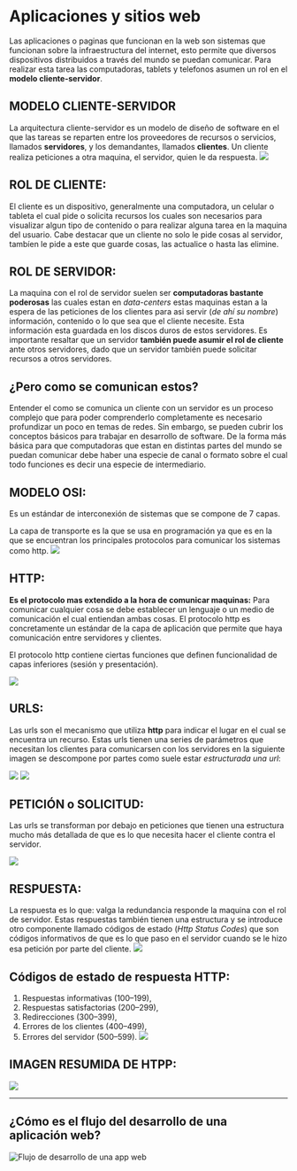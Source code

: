 # Aplicaciones y sitios web 
Las aplicaciones o paginas que funcionan en la web son sistemas que funcionan sobre la infraestructura del internet, esto permite que diversos dispositivos distribuidos a través del mundo se puedan comunicar. Para realizar esta tarea las computadoras, tablets y telefonos asumen un rol en el **modelo cliente-servidor**.

## MODELO CLIENTE-SERVIDOR
La arquitectura cliente-servidor es un modelo de diseño de software en el que las tareas se reparten entre los proveedores de recursos o servicios, llamados **servidores**, y los demandantes, llamados **clientes**. Un cliente realiza peticiones a otra maquina, el servidor, quien le da respuesta.
![](./CLIENTE-SERVIDOR.webp)

## ROL DE CLIENTE: 
El cliente es un dispositivo, generalmente una computadora, un celular o tableta el cual pide o solicita recursos los cuales son necesarios para visualizar algun tipo de contenido o para realizar alguna tarea en la maquina del usuario. Cabe destacar que un cliente no solo le pide cosas al servidor, tambíen le pide a este que guarde cosas, las actualice o hasta las elimine.

## ROL DE SERVIDOR: 
La maquina con el rol de servidor suelen ser **computadoras bastante poderosas** las cuales estan en _data-centers_ estas maquinas estan a la espera de las peticiones de los clientes para asi servir (_de ahí su nombre_) información, contenido o lo que sea que el cliente necesite. Esta información esta guardada en los discos duros de estos servidores. Es importante resaltar que un servidor **también puede asumir el rol de cliente** ante otros servidores, dado que un servidor también puede solicitar recursos a otros servidores.

## ¿Pero como se comunican estos?
Entender el como se comunica un cliente con un servidor es un proceso complejo que para poder comprenderlo completamente es necesario profundizar un poco en temas de redes. Sin embargo, se pueden cubrir los conceptos básicos para trabajar en desarrollo de software. De la forma más básica para que computadoras que estan en distintas partes del mundo se puedan comunicar debe haber una especie de canal o formato sobre el cual todo funciones es decir una especie de intermediario. 

## MODELO OSI: 
Es un estándar de interconexión de sistemas que se compone de 7 capas.

La capa de transporte es la que se usa en programación ya que es en la que se encuentran los principales protocolos para comunicar los sistemas como http.
![](./modeloosi.png)

## HTTP:
**Es el protocolo mas extendido a la hora de comunicar maquinas:** Para comunicar cualquier cosa se debe establecer un lenguaje o un medio de comunicación el cual entiendan ambas cosas. El protocolo http es concretamente un estándar de la capa de aplicación que permite que haya comunicación entre servidores y clientes. 

El protocolo http contiene ciertas funciones que definen funcionalidad de capas inferiores (sesión y presentación).

![](./protocolohttp.png)


## URLS: 
Las urls son el mecanismo que utiliza **http** para indicar el lugar en el cual se encuentra un recurso. Estas urls tienen una series de parámetros que necesitan los clientes para comunicarsen con los servidores en la siguiente imagen se descompone por partes como suele estar _estructurada una url_: 

![](./url.png)
![](./urldehttp.png)


## PETICIÓN o SOLICITUD: 
Las urls se transforman por debajo en peticiones que tienen una estructura mucho más detallada de que es lo que necesita hacer el cliente contra el servidor. 

![](./peticion.png)


## RESPUESTA:
La respuesta es lo que: valga la redundancia responde la maquina con el rol de servidor. Estas respuestas también tienen una estructura y se introduce otro componente llamado códigos de estado (_Http Status Codes_) que son códigos informativos de que es lo que paso en el servidor cuando se le hizo esa petición por parte del cliente. 
![](./respuesta.png)

## Códigos de estado de respuesta HTTP:
1. Respuestas informativas (100–199),
2. Respuestas satisfactorias (200–299),
3. Redirecciones (300–399),
4. Errores de los clientes (400–499),
5. Errores del servidor (500–599).
![](./C%EF%BF%BDdigos-Estado-Http.jpeg)


## IMAGEN RESUMIDA DE HTPP:
![](./HTTP.webp)

---

## ¿Cómo es el flujo del desarrollo de una aplicación web?
![Flujo de desarrollo de una app web](./flujo-desarrollo-de-una-ppweb.png)







































